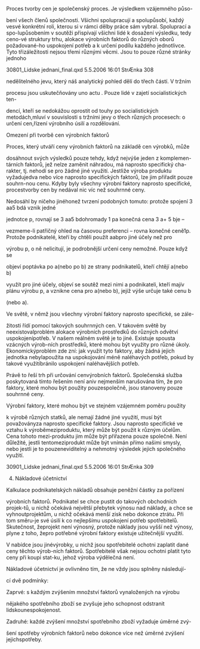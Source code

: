 
Proces tvorby cen je společenský proces. Je výsledkem vzájemného půso-

bení všech členů společnosti. Všichni spolupracují a spolupůsobí, každý vesvé konkrétní roli, kterou si v rámci dělby práce sám vybral. Spoluprací a spo-lupůsobením v soutěži přispívají všichni lidé k dosažení výsledku, tedy ceno-vé struktury trhu, alokace výrobních faktorů do různých oborů požadované-ho uspokojení potřeb a k určení podílu každého jednotlivce. Tyto třizáležitosti nejsou třemi různými věcmi. Jsou to pouze různé stránky jednoho

30801_Lidske jednani_final.qxd 5.5.2006 16:01 StrÆnka 308

nedělitelného jevu, který náš analytický pohled dělí do třech částí. V tržním

procesu jsou uskutečňovány uno actu . Pouze lidé v zajetí socialistických ten-

dencí, kteří se nedokážou oprostit od touhy po socialistických metodách,mluví v souvislosti s tržními jevy o třech různých procesech: o určení cen,řízení výrobního úsilí a rozdělování.

Omezení při tvorbě cen výrobních faktorů

Proces, který utváří ceny výrobních faktorů na základě cen výrobků, může

dosáhnout svých výsledků pouze tehdy, když nejvýše jeden z komplemen-tárních faktorů, jež nelze zaměnit náhradou, má naprosto specifický cha-rakter, tj. nehodí se pro žádné jiné využití. Jestliže výroba produktu vyžadujedva nebo více naprosto specifických faktorů, lze jim přiřadit pouze souhrn-nou cenu. Kdyby byly všechny výrobní faktory naprosto specifické, procestvorby cen by nedával nic víc než souhrnné ceny.

Nedosáhl by ničeho jinéhonež tvrzení podobných tomuto: protože spojení 3 aa5 bdá vznik jedné

jednotce p, rovnají se 3 aa5 bdohromady 1 pa konečná cena 3 a+ 5 bje –

vezmeme-li patřičný ohled na časovou preferenci – rovna konečné ceně1p. Protože podnikatelé, kteří by chtěli použít aabpro jiné účely než pro

výrobu p, o ně nelicitují, je podrobnější určení ceny nemožné. Pouze když se

objeví poptávka po a(nebo po b) ze strany podnikatelů, kteří chtějí a(nebo b)

využít pro jiné účely, objeví se soutěž mezi nimi a podnikateli, kteří majív plánu výrobu p, a vznikne cena pro a(nebo b), jejíž výše určuje také cenu b

(nebo a).

Ve světě, v němž jsou všechny výrobní faktory naprosto specifické, se zále-

žitosti řídí pomocí takových souhrnných cen. V takovém světě by neexistovalproblém alokace výrobních prostředků do různých odvětví uspokojenípotřeb. V našem reálném světě je to jiné. Existuje spousta vzácných výrob-ních prostředků, které mohou být využity pro různé úkoly. Ekonomickýproblém zde zní: jak využít tyto faktory, aby žádná jejich jednotka nebylapoužita na uspokojování méně naléhavých potřeb, pokud by takové využitíbránilo uspokojení naléhavějších potřeb.

Právě to řeší trh při určování cenvýrobních faktorů. Společenská služba poskytovaná tímto řešením není aniv nejmenším narušována tím, že pro faktory, které mohou být použity pouzespolečně, jsou stanoveny pouze souhrnné ceny.

Výrobní faktory, které mohou být ve stejném vzájemném poměru použity

k výrobě různých statků, ale nemají žádné jiné využití, musí být považoványza naprosto specifické faktory. Jsou naprosto specifické ve vztahu k výroběmeziproduktu, který může být použit k různým účelům. Cena tohoto mezi-produktu jim může být přiřazena pouze společně. Není důležité, jestli tentomeziprodukt může být vnímán přímo našimi smysly, nebo jestli je to pouzeneviditelný a nehmotný výsledek jejich společného využití.

30901_Lidske jednani_final.qxd 5.5.2006 16:01 StrÆnka 309

4. Nákladové účetnictví

Kalkulace podnikatelských nákladů obsahuje peněžní částky za pořízení

výrobních faktorů. Podnikatel se chce pustit do takových obchodních projek-tů, u nichž očekává největší přebytek výnosu nad náklady, a chce se vyhnoutprojektům, u nichž očekává menší zisk nebo dokonce ztrátu. Při tom směru-je své úsilí k co nejlepšímu uspokojení potřeb spotřebitelů. Skutečnost, žeprojekt není výnosný, protože náklady jsou vyšší než výnosy, plyne z toho, žepro potřebné výrobní faktory existuje užitečnější využití.

V nabídce jsou jinévýrobky, u nichž jsou spotřebitelé ochotni zaplatit dané ceny těchto výrob-ních faktorů. Spotřebitelé však nejsou ochotni platit tyto ceny při koupi stat-ku, jehož výroba výdělečná není.

Nákladové účetnictví je ovlivněno tím, že ne vždy jsou splněny následují-

cí dvě podmínky:

Zaprvé: s každým zvýšením množství faktorů vynaložených na výrobu

nějakého spotřebního zboží se zvyšuje jeho schopnost odstranit lidskounespokojenost.

Zadruhé: každé zvýšení množství spotřebního zboží vyžaduje úměrné zvý-

šení spotřeby výrobních faktorů nebo dokonce více než úměrné zvýšení jejichspotřeby.
